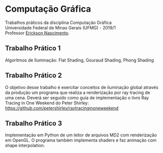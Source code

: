 # Computação Gráfica
Trabalhos práticos da disciplina Computação Gráfica  
Universidade Federal de Minas Gerais (UFMG) - 2019/1  
Professor [Erickson Nascimento](https://www.dcc.ufmg.br/dcc/?q=pt-br/node/209).

## Trabalho Prático 1
Algoritmos de Iluminação: Flat Shading, Gouraud Shading, Phong Shading

## Trabalho Prático 2
O objetivo desse trabalho é exercitar conceitos de iluminação global através da produção um programa que realiza a renderização por ray tracing de uma cena. Deverá ser seguido como guia de implementação o livro Ray Tracing in One Weekend do Peter Shirley: https://github.com/petershirley/raytracinginoneweekend

## Trabalho Prático 3
Implementação em Python de um leitor de arquivos MD2 com renderização em OpenGL. O programa também implementa shaders e faz animação com shape interpolation.
